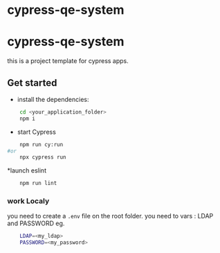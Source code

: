 # cypress-qe-system

# cypress-qe-system

this is a project template for cypress apps.

## Get started

* install the dependencies:

```bash
    cd <your_application_folder>
    npm i
```

* start Cypress

```bash
    npm run cy:run
#or
    npx cypress run
```

*launch eslint

```bash
    npm run lint
```

### work Localy
you need to create a `.env` file on the root folder.
you need to vars : LDAP and PASSWORD
eg.
```bash
    LDAP=<my_ldap>
    PASSWORD=<my_password>
